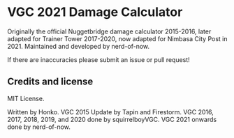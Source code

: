 # VGC 2021 Damage Calculator
Originally the official Nuggetbridge damage calculator 2015-2016, later adapted for Trainer Tower 2017-2020, now adapted for Nimbasa City Post in 2021. Maintained and developed by nerd-of-now.

If there are inaccuracies please submit an issue or pull request!

Credits and license
-------------------

MIT License.

Written by Honko. VGC 2015 Update by Tapin and Firestorm. VGC 2016, 2017, 2018, 2019, and 2020 done by squirrelboyVGC. VGC 2021 onwards done by nerd-of-now.